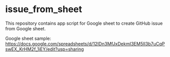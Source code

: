 # issue_from_sheet

This repository contains app script for Google sheet to create GitHub issue from Google sheet.

Google sheet sample:
https://docs.google.com/spreadsheets/d/12IDn3MfJxDekmI3EM5Il3b7uCqPswEX_KrHM2f_1iEY/edit?usp=sharing
